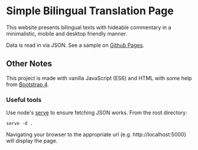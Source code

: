 # Simple Bilingual Translation Page

This website presents bilingual texts with hideable commentary in a
minimalistic, mobile and desktop friendly manner.

Data is read in via JSON. See a sample on [Github
Pages](https://captainalan.github.io/bilingual-text/).

## Other Notes

This project is made with vanilla JavaScript (ES6) and HTML with some help from
[Bootstrap 4](https://getbootstrap.com/docs/4.1/getting-started/introduction/). 

### Useful tools

Use node's [serve](https://www.npmjs.com/package/serve) to ensure fetching JSON
works. From the root directory:

```
serve -d .
```

Navigating your browser to the appropriate url (e.g. http://localhost:5000) will
display the page.

